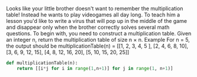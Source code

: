 Looks like your little brother doesn't want to remember the multiplication table! Instead he wants to play videogames all day long. To teach him a lesson you'd like to write a virus that will pop up in the middle of the game and disappear only when the brother correctly solves several math questions.
To begin with, you need to construct a multiplication table. Given an integer n, return the multiplication table of size n × n.
Example
For n = 5, the output should be
multiplicationTable(n) = [[1, 2,  3,  4,  5 ], 
                          [2, 4,  6,  8,  10], 
                          [3, 6,  9,  12, 15], 
                          [4, 8,  12, 16, 20], 
                          [5, 10, 15, 20, 25]]

```python
def multiplicationTable(n):
    return [[i*j for i in range(1,n+1)] for j in range(1, n+1)]
```